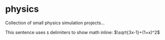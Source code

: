 # physics
Collection of small physics simulation projects...

This sentence uses `$` delimiters to show math inline:  $\sqrt{3x-1}+(1+x)^2$

